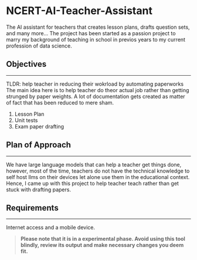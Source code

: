 # NCERT-AI-Teacher-Assistant
The AI assistant for teachers that creates lesson plans, drafts question sets, and many more...
The project has been started as a passion project to marry my background of teaching in school in previos years to my current profession of data science.

## Objectives
---
TLDR: help teacher in reducing their wokrload by automating paperworks
The main idea here is to help teacher do theor actual job rather than getting strunged by paper weights.
A lot of documentation gets created as matter of fact that has been reduced to mere sham.
1. Lesson Plan
2. Unit tests
3. Exam paper drafting

## Plan of Approach
---
We have large language models that can help a teacher get things done, however, most of the time, teachers do not have the technical knowledge to self host llms on their devices let alone use them in the educational context. Hence, I came up with this project to help teacher teach rather than get stuck with drafting papers.

## Requirements
---
Internet access and a mobile device.

> **Please note that it is in a experimental phase. Avoid using this tool blindly, review its output and make necessary changes you deem fit.**
